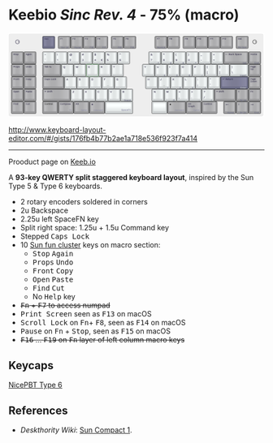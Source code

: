 # Keebio <em>Sinc Rev. 4</em> - 75% (macro)

![Keebio Sinc Rev. 3](images/keebio-sinc-rev4-75-macro.png)

<http://www.keyboard-layout-editor.com/#/gists/176fb4b77b2ae1a718e536f923f7a414>

---

Prooduct page on [Keeb.io](https://keeb.io/collections/sinc/products/sinc-rev-4-split-staggered-75-keyboard)

A <strong>93-key QWERTY split staggered keyboard layout</strong>, inspired by the Sun Type 5 & Type 6 keyboards.

* 2 rotary encoders soldered in corners
* 2u Backspace
* 2.25u left SpaceFN key
* Split right space: 1.25u + 1.5u Command key
* Stepped <kbd>Caps Lock</kdb>
* 10 [Sun fun cluster](https://deskthority.net/wiki/Fun_cluster#Sun) keys on macro section:
  * <kbd>Stop</kbd> <kbd>Again</kbd>
  * <kbd>Props</kbd> <kbd>Undo</kbd>
  * <kbd>Front</kbd> <kbd>Copy</kbd>
  * <kbd>Open</kbd> <kbd>Paste</kbd>
  * <kbd>Find</kbd> <kbd>Cut</kbd>
  * No <kbd>Help</kbd> key
* <s><kbd>Fn</kbd> + <kbd>F7</kbd> to access numpad</s>
* <kbd>Print Screen</kbd> seen as <kbd>F13</kbd> on macOS
* <kbd>Scroll Lock</kbd> on <kbd>Fn</kbd>+ <kbd>F8</kbd>, seen as <kbd>F14</kbd> on macOS
* <kbd>Pause</kbd> on <kbd>Fn</kbd> + <kbd>Stop</kbd>, seen as <kbd>F15</kbd> on macOS
* <s><kbd>F16</kbd> … <kbd>F19</kbd> on <kbd>Fn</kbd> layer of left column macro keys</s>

## Keycaps

[NicePBT Type 6](https://cannonkeys.com/products/nicepbt-type-6)

## References

* _Deskthority Wiki_: [Sun Compact 1](https://deskthority.net/wiki/Sun_Compact_1).
